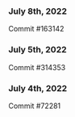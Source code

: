 ### July 8th, 2022

Commit #163142

### July 5th, 2022

Commit #314353


### July 4th, 2022

Commit #72281
